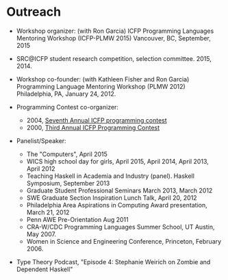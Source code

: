 Outreach
========

+ Workshop organizer: (with Ron Garcia)
  ICFP Programming Languages Mentoring Workshop (ICFP-PLMW 2015)
  Vancouver, BC, September, 2015
+ SRC@ICFP student research competition, selection committee.  2015, 2014.
+ Workshop co-founder: (with Kathleen Fisher and Ron Garcia)
  Programming Language Mentoring Workshop (PLMW 2012)
  Philadelphia, PA, January 24, 2012.
  
+ Programming Contest co-organizer: 
    - 2004, [Seventh Annual ICFP programming contest](http://www.cis.upenn.edu/proj/plclub/contest/)
    - 2000, [Third Annual ICFP Programming Contest](http://www.cs.cornell.edu/icfp/)
		
+ Panelist/Speaker:
    - The "Computers", April 2015
    - WICS high school day for girls, April 2015, April 2014, April 2013, April 2012
    - Teaching Haskell in Academia and Industry (panel). Haskell Symposium, September 2013
    - Graduate Student Professional Seminars March 2013, March 2012
    - SWE Graduate Section Inspiration Lunch Talk, April 20, 2012
    - Philadelphia Area Aspirations in Computing Award presentation, March 21, 2012
    - Penn AWE Pre-Orientation Aug 2011
    - CRA-W/CDC Programming Languages Summer School, UT Austin, May 2007.
    - Women in Science and Engineering Conference, Princeton, February 2006.
	 
+ Type Theory Podcast, "Episode 4: Stephanie Weirich on Zombie and Dependent Haskell"

